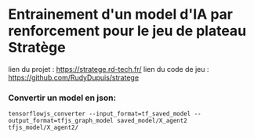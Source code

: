# Entrainement d'un model d'IA par renforcement pour le jeu de plateau Stratège

lien du projet : https://stratege.rd-tech.fr/
lien du code de jeu : https://github.com/RudyDupuis/stratege

### Convertir un model en json:

```shell
tensorflowjs_converter --input_format=tf_saved_model --output_format=tfjs_graph_model saved_model/X_agent2 tfjs_model/X_agent2/
```